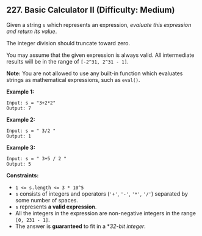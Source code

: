 ## 227. Basic Calculator II (Difficulty: Medium)

Given a string `s` which represents an expression, *evaluate this expression and return its value*. 

The integer division should truncate toward zero.

You may assume that the given expression is always valid. All intermediate results will be in the range of `[-2^31, 2^31 - 1]`.

**Note:** You are not allowed to use any built-in function which evaluates strings as mathematical expressions, such as `eval()`.

**Example 1:**
```
Input: s = "3+2*2"
Output: 7
```

**Example 2:**
```
Input: s = " 3/2 "
Output: 1
```

**Example 3:**
```
Input: s = " 3+5 / 2 "
Output: 5
```

**Constraints:**
* `1 <= s.length <= 3 * 10^5`
* `s` consists of integers and operators (`'+'`, `'-'`, `'*'`, `'/'`) separated by some number of spaces.
* `s` represents **a valid expression**.
* All the integers in the expression are non-negative integers in the range `[0, 231 - 1]`.
* The answer is **guaranteed** to fit in a **32-bit integer*.